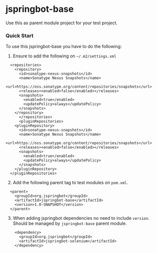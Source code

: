 jspringbot-base
===============

Use this as parent module project for your test project.

### Quick Start

To use this jspringbot-base you have to do the following:

1. Ensure to add the following on `~/.m2/settings.xml`
```
  <repositories>
    <repository>
      <id>sonatype-nexus-snapshots</id>
      <name>Sonatype Nexus Snapshots</name>
      <url>https://oss.sonatype.org/content/repositories/snapshots</url>
      <releases><enabled>false</enabled></releases>
      <snapshots>
        <enabled>true</enabled>
        <updatePolicy>always</updatePolicy>
      </snapshots>
    </repository>
      </repositories>
      <pluginRepositories>
    <pluginRepository>
      <id>sonatype-nexus-snapshots</id>
      <name>Sonatype Nexus Snapshots</name>
      <url>https://oss.sonatype.org/content/repositories/snapshots</url>
      <releases><enabled>false</enabled></releases>
      <snapshots>
        <enabled>true</enabled>
        <updatePolicy>always</updatePolicy>
      </snapshots>
    </pluginRepository>
  </pluginRepositories>
```

2. Add the following parent tag to test modules on `pom.xml`.
```
  <parent>
    <groupId>org.jspringbot</groupId>
    <artifactId>jspringbot-base</artifactId>
    <version>1.0-SNAPSHOT</version>
  </parent>
```

3. When adding jspringbot dependencies no need to include `version`. Should be managed by `jspringbot-base` parent module.
```
    <dependency>
      <groupId>org.jspringbot</groupId>
      <artifactId>jspringbot-selenium</artifactId>
    </dependency>
```


